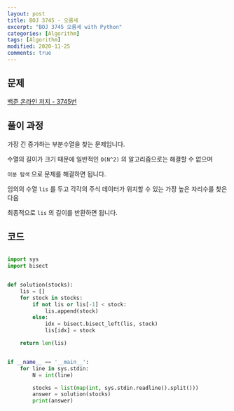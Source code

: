 ```yaml
---
layout: post
title: BOJ 3745 - 오름세
excerpt: "BOJ 3745 오름세 with Python"
categories: [Algorithm]
tags: [Algorithm]
modified: 2020-11-25
comments: true
---
```


## 문제

[백준 온라인 저지 - 3745번](https://www.acmicpc.net/problem/3745)

## 풀이 과정

가장 긴 증가하는 부분수열을 찾는 문제입니다.

수열의 길이가 크기 때문에 일반적인 `O(N^2)` 의 알고리즘으로는 해결할 수 없으며

`이분 탐색` 으로 문제를 해결하면 됩니다.

임의의 수열 `lis` 를 두고 각각의 주식 데이터가 위치할 수 있는 가장 높은 자리수를 찾은 다음

최종적으로 `lis` 의 길이를 반환하면 됩니다.

## 코드

```python

import sys
import bisect


def solution(stocks):
    lis = []
    for stock in stocks:
        if not lis or lis[-1] < stock:
            lis.append(stock)
        else:
            idx = bisect.bisect_left(lis, stock)
            lis[idx] = stock

    return len(lis)


if __name__ == '__main__':
    for line in sys.stdin:
        N = int(line)

        stocks = list(map(int, sys.stdin.readline().split()))
        answer = solution(stocks)
        print(answer)

```
